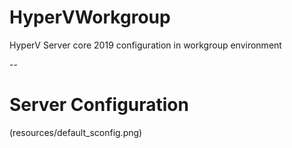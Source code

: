 # HyperVWorkgroup
HyperV Server core 2019 configuration in workgroup environment

--

# Server Configuration

(resources/default_sconfig.png)
